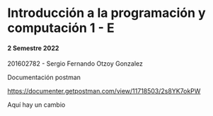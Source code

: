 # Introducción a la programación y computación 1 - E
#### 2 Semestre 2022

201602782 - Sergio Fernando Otzoy Gonzalez

Documentación postman

https://documenter.getpostman.com/view/11718503/2s8YK7okPW   

Aquí hay un cambio  